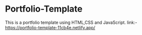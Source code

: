 # Portfolio-Template
This is a portfolio template using HTML,CSS and JavaScript.
link:- https://portfolio-template-11cb4e.netlify.app/
